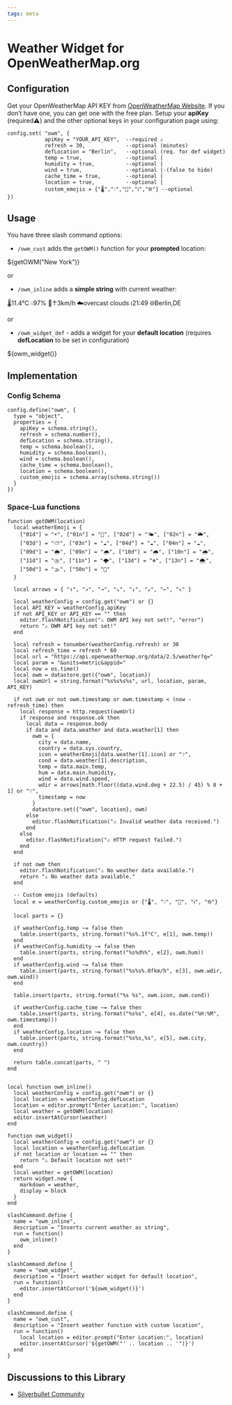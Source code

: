 ```yaml
---
tags: meta
---
```

# Weather Widget for OpenWeatherMap.org

## Configuration

Get your OpenWeatherMap API KEY from [OpenWeatherMap Website](https://home.openweathermap.org/api_keys). If you don’t have one, you can get one with the free plan.
Setup your **apiKey** (required⚠️) and the other optional keys in your configuration page using:

```
config.set( "owm", {
            apiKey = "YOUR_API_KEY",  --required ⚠️
            refresh = 30,             --optional (minutes)
            defLocation = "Berlin",   --optional (req. for def widget)
            temp = true,              --optional |
            humidity = true,          --optional |
            wind = true,              --optional |-(false to hide)
            cache_time = true,        --optional |
            location = true,          --optional |
            custom_emojis = {"🌡️","💧","🍃","ℹ️","🌐"} --optional
}) 
```

## Usage

You have three slash command options:
 
  * `/owm_cust` adds the `getOWM()` function for your **prompted** location:

  ${getOWM("New York")}

or

  * `/owm_inline` adds a **simple string** with current weather:

  🌡️11.4°C 💧97% 🍃↑3km/h ☁️overcast clouds ℹ️21:49 🌐Berlin,DE
  
or

  - `/owm_widget_def` - adds a widget for your **default location**
    (requires **defLocation** to be set in configuration)
  
  ${owm_widget()}


## Implementation

### Config Schema
```space-lua
config.define("owm", {
  type = "object",
  properties = {
    apiKey = schema.string(),
    refresh = schema.number(),
    defLocation = schema.string(),
    temp = schema.boolean(),
    humidity = schema.boolean(),
    wind = schema.boolean(),
    cache_time = schema.boolean(),
    location = schema.boolean(),
    custom_emojis = schema.array(schema.string())
  }
})
```

### Space-Lua functions
```space-lua    
function getOWM(location)
  local weatherEmoji = {
    ["01d"] = "☀️", ["01n"] = "🌙", ["02d"] = "🌤️", ["02n"] = "🌥️",
    ["03d"] = "⛅", ["03n"] = "☁️", ["04d"] = "☁️", ["04n"] = "☁️",
    ["09d"] = "🌦️", ["09n"] = "🌧️", ["10d"] = "🌧️", ["10n"] = "🌧️",
    ["11d"] = "⛈️", ["11n"] = "🌩️", ["13d"] = "❄️", ["13n"] = "🌨️",
    ["50d"] = "🌫️", ["50n"] = "🌁"
  }

  local arrows = { "↑", "↗︎", "→", "↘︎", "↓", "↙︎", "←", "↖︎" }

  local weatherConfig = config.get("owm") or {}
  local API_KEY = weatherConfig.apiKey
  if not API_KEY or API_KEY == "" then
    editor.flashNotification("⚠️ OWM API key not set!", "error")
    return "⚠️ OWM API key not set!"
  end

  local refresh = tonumber(weatherConfig.refresh) or 30
  local refresh_time = refresh * 60
  local url = "https://api.openweathermap.org/data/2.5/weather?q="
  local param = "&units=metric&appid="
  local now = os.time()
  local owm = datastore.get({"owm", location})
  local owmUrl = string.format("%s%s%s%s", url, location, param, API_KEY)

  if not owm or not owm.timestamp or owm.timestamp < (now - refresh_time) then
    local response = http.request(owmUrl)
    if response and response.ok then
      local data = response.body
      if data and data.weather and data.weather[1] then
        owm = {
          city = data.name,
          country = data.sys.country,
          icon = weatherEmoji[data.weather[1].icon] or "❔",
          cond = data.weather[1].description,
          temp = data.main.temp,
          hum = data.main.humidity,
          wind = data.wind.speed,
          wdir = arrows[math.floor((data.wind.deg + 22.5) / 45) % 8 + 1] or "❔",
          timestamp = now
        }
        datastore.set({"owm", location}, owm)
      else
        editor.flashNotification("⚠️ Invalid weather data received.")
      end
    else
      editor.flashNotification("⚠️ HTTP request failed.")
    end
  end

  if not owm then
    editor.flashNotification("⚠️ No weather data available.")
    return "⚠️ No weather data available."
  end

  -- Custom emojis (defaults)
  local e = weatherConfig.custom_emojis or {"🌡️", "💧", "🍃", "ℹ️", "🌐"}

  local parts = {}

  if weatherConfig.temp ~= false then
    table.insert(parts, string.format("%s%.1f°C", e[1], owm.temp))
  end
  if weatherConfig.humidity ~= false then
    table.insert(parts, string.format("%s%d%%", e[2], owm.hum))
  end
  if weatherConfig.wind ~= false then
    table.insert(parts, string.format("%s%s%.0fkm/h", e[3], owm.wdir, owm.wind))
  end

  table.insert(parts, string.format("%s %s", owm.icon, owm.cond))

  if weatherConfig.cache_time ~= false then
    table.insert(parts, string.format("%s%s", e[4], os.date("%H:%M", owm.timestamp)))
  end
  if weatherConfig.location ~= false then
    table.insert(parts, string.format("%s%s,%s", e[5], owm.city, owm.country))
  end

  return table.concat(parts, " ")
end


local function owm_inline()
  local weatherConfig = config.get("owm") or {}
  local location = weatherConfig.defLocation
  location = editor.prompt("Enter Location:", location)
  local weather = getOWM(location)
  editor.insertAtCursor(weather)
end

function owm_widget()
  local weatherConfig = config.get("owm") or {}
  local location = weatherConfig.defLocation
  if not location or location == "" then
    return "⚠️ Default location not set!"
  end
  local weather = getOWM(location)
  return widget.new {
    markdown = weather,
    display = block
  }
end

slashCommand.define {
  name = "owm_inline",
  description = "Inserts current weather as string",
  run = function()
    owm_inline()
  end
}

slashCommand.define {
  name = "owm_widget",
  description = "Insert weather widget for default location",
  run = function()
    editor.insertAtCursor('${owm_widget()}')
  end
}

slashCommand.define {
  name = "owm_cust",
  description = "Insert weather function with custom location",
  run = function()
    local location = editor.prompt("Enter Location:", location)
    editor.insertAtCursor('${getOWM("' .. location .. '")}')
  end
}
```


## Discussions to this Library
* [Silverbullet Community](https://community.silverbullet.md/t/openweathermap-widget/3440?u=mr.red)
